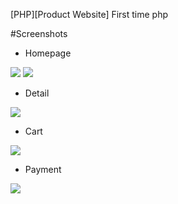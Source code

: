 [PHP][Product Website] First time php<br>

#Screenshots
- Homepage
<img src="https://github.com/duong97/WebBanHang_PHP_Thuan/blob/master/screenshots/homepage.JPG">

<img src="https://github.com/duong97/WebBanHang_PHP_Thuan/blob/master/screenshots/homepage2.JPG">

- Detail
<img src="https://github.com/duong97/WebBanHang_PHP_Thuan/blob/master/screenshots/detail.JPG">

- Cart
<img src="https://github.com/duong97/WebBanHang_PHP_Thuan/blob/master/screenshots/cart.JPG">


- Payment
<img src="https://github.com/duong97/WebBanHang_PHP_Thuan/blob/master/screenshots/pay.JPG">
